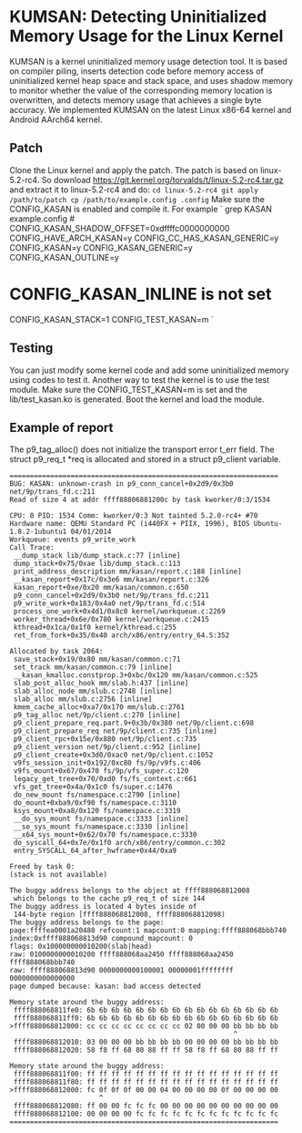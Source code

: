 # KUMSAN: Detecting Uninitialized Memory Usage for the Linux Kernel

KUMSAN is a kernel uninitialized memory usage detection tool. It is based on compiler piling, inserts detection code before memory access of uninitialized kernel heap space and stack space, and uses shadow memory to monitor whether the value of the corresponding memory location is overwritten, and detects memory usage that achieves a single byte accuracy. We implemented KUMSAN on the latest Linux x86-64 kernel and Android AArch64 kernel.

## Patch
Clone the Linux kernel and apply the patch. The patch is based on linux-5.2-rc4. So download https://git.kernel.org/torvalds/t/linux-5.2-rc4.tar.gz and extract it to linux-5.2-rc4 and do:
`
cd linux-5.2-rc4
git apply /path/to/patch
cp /path/to/example.config .config
`
Make sure the CONFIG_KASAN is enabled and compile it. For example
`
grep KASAN example.config # 
CONFIG_KASAN_SHADOW_OFFSET=0xdffffc0000000000
CONFIG_HAVE_ARCH_KASAN=y
CONFIG_CC_HAS_KASAN_GENERIC=y
CONFIG_KASAN=y
CONFIG_KASAN_GENERIC=y
CONFIG_KASAN_OUTLINE=y
# CONFIG_KASAN_INLINE is not set
CONFIG_KASAN_STACK=1
CONFIG_TEST_KASAN=m
`
## Testing
You can just modify some kernel code and add some uninitialized memory using codes to test it. Another way to test the kernel is to use the test module. Make sure the  CONFIG_TEST_KASAN=m is set and the lib/test_kasan.ko is generated. Boot the kernel and load the module.

## Example of report
The p9_tag_alloc() does not initialize the transport error t_err field.
The struct p9_req_t *req is allocated and stored in a struct p9_client
variable. 
```
==================================================================
BUG: KASAN: unknown-crash in p9_conn_cancel+0x2d9/0x3b0 net/9p/trans_fd.c:211
Read of size 4 at addr ffff88806881200c by task kworker/0:3/1534

CPU: 0 PID: 1534 Comm: kworker/0:3 Not tainted 5.2.0-rc4+ #70
Hardware name: QEMU Standard PC (i440FX + PIIX, 1996), BIOS Ubuntu-1.8.2-1ubuntu1 04/01/2014
Workqueue: events p9_write_work
Call Trace:
 __dump_stack lib/dump_stack.c:77 [inline]
 dump_stack+0x75/0xae lib/dump_stack.c:113
 print_address_description mm/kasan/report.c:188 [inline]
 __kasan_report+0x17c/0x3e6 mm/kasan/report.c:326
 kasan_report+0xe/0x20 mm/kasan/common.c:650
 p9_conn_cancel+0x2d9/0x3b0 net/9p/trans_fd.c:211
 p9_write_work+0x183/0x4a0 net/9p/trans_fd.c:514
 process_one_work+0x4d1/0x8c0 kernel/workqueue.c:2269
 worker_thread+0x6e/0x780 kernel/workqueue.c:2415
 kthread+0x1ca/0x1f0 kernel/kthread.c:255
 ret_from_fork+0x35/0x40 arch/x86/entry/entry_64.S:352

Allocated by task 2064:
 save_stack+0x19/0x80 mm/kasan/common.c:71
 set_track mm/kasan/common.c:79 [inline]
 __kasan_kmalloc.constprop.3+0xbc/0x120 mm/kasan/common.c:525
 slab_post_alloc_hook mm/slab.h:437 [inline]
 slab_alloc_node mm/slub.c:2748 [inline]
 slab_alloc mm/slub.c:2756 [inline]
 kmem_cache_alloc+0xa7/0x170 mm/slub.c:2761
 p9_tag_alloc net/9p/client.c:270 [inline]
 p9_client_prepare_req.part.9+0x3b/0x380 net/9p/client.c:698
 p9_client_prepare_req net/9p/client.c:735 [inline]
 p9_client_rpc+0x15e/0x880 net/9p/client.c:735
 p9_client_version net/9p/client.c:952 [inline]
 p9_client_create+0x3d0/0xac0 net/9p/client.c:1052
 v9fs_session_init+0x192/0xc80 fs/9p/v9fs.c:406
 v9fs_mount+0x67/0x470 fs/9p/vfs_super.c:120
 legacy_get_tree+0x70/0xd0 fs/fs_context.c:661
 vfs_get_tree+0x4a/0x1c0 fs/super.c:1476
 do_new_mount fs/namespace.c:2790 [inline]
 do_mount+0xba9/0xf90 fs/namespace.c:3110
 ksys_mount+0xa8/0x120 fs/namespace.c:3319
 __do_sys_mount fs/namespace.c:3333 [inline]
 __se_sys_mount fs/namespace.c:3330 [inline]
 __x64_sys_mount+0x62/0x70 fs/namespace.c:3330
 do_syscall_64+0x7e/0x1f0 arch/x86/entry/common.c:302
 entry_SYSCALL_64_after_hwframe+0x44/0xa9

Freed by task 0:
(stack is not available)

The buggy address belongs to the object at ffff888068812008
 which belongs to the cache p9_req_t of size 144
The buggy address is located 4 bytes inside of
 144-byte region [ffff888068812008, ffff888068812098)
The buggy address belongs to the page:
page:ffffea0001a20480 refcount:1 mapcount:0 mapping:ffff888068bbb740 index:0xffff888068813d90 compound_mapcount: 0
flags: 0x100000000010200(slab|head)
raw: 0100000000010200 ffff888068aa2450 ffff888068aa2450 ffff888068bbb740
raw: ffff888068813d90 0000000000100001 00000001ffffffff 0000000000000000
page dumped because: kasan: bad access detected

Memory state around the buggy address:
 ffff888068811fe0: 6b 6b 6b 6b 6b 6b 6b 6b 6b 6b 6b 6b 6b 6b 6b 6b
 ffff888068811ff0: 6b 6b 6b 6b 6b 6b 6b 6b 6b 6b 6b 6b 6b 6b 6b 6b
>ffff888068812000: cc cc cc cc cc cc cc cc 02 00 00 00 bb bb bb bb
                                                       ^
 ffff888068812010: 03 00 00 00 bb bb bb bb 00 00 00 00 bb bb bb bb
 ffff888068812020: 58 f8 ff 68 80 88 ff ff 58 f8 ff 68 80 88 ff ff

Memory state around the buggy address:
 ffff888068811f00: ff ff ff ff ff ff ff ff ff ff ff ff ff ff ff ff
 ffff888068811f80: ff ff ff ff ff ff ff ff ff ff ff ff ff ff ff ff
>ffff888068812000: fc 0f 0f 0f 00 00 04 00 00 00 00 0f 00 00 00 00
                      ^
 ffff888068812080: ff 00 00 fc fc fc 00 00 00 00 00 00 00 00 00 00
 ffff888068812100: 00 00 00 00 fc fc fc fc fc fc fc fc fc fc fc fc
==================================================================
```
